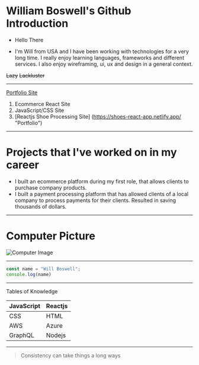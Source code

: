 # William Boswell's Github Introduction

* Hello There

* I'm Will from USA and I have been working with technologies for a very long time. I really enjoy learning languages, frameworks and different services. I also enjoy wireframing, ui, ux and design in a general context.

~~Lazy~~
~~Lackluster~~

--------------------------------------------

[Portfolio Site](http://www.doujones.com)

1. Ecommerce React Site
2. JavaScript/CSS Site
3. [Reactjs Shoe Processing Site] (https://shoes-react-app.netlify.app/  "Portfolio")

--------------------------------------------------------

# Projects that I've worked on in my career

* I built an ecommerce platform during my first role, that allows clients to purchase company products.
* I built a payment processing platform that has allowed clients of a local company to process payments for their clients. Resulted in saving thousands of dollars.

--------------------------------------

# Computer Picture
![Computer Image](https://learncodeonline.in/mascot.png "Computer User")

-------------------------

```JavaScript
const name = "Will Boswell";
console.log(name)

```

---------------------------

Tables of Knowledge

| JavaScript | Reactjs |
| -----------| --------|  
| CSS | HTML  | 
| AWS | Azure |
| GraphQL | Nodejs |

---------------------------

> Consistency can take things a long ways
